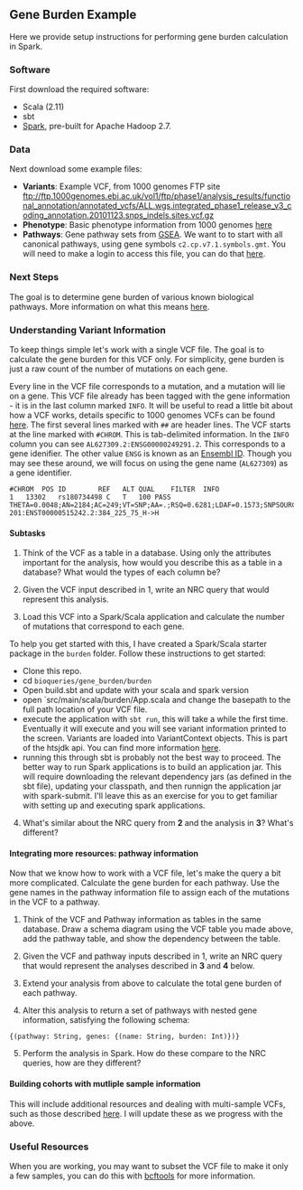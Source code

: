 ## Gene Burden Example

Here we provide setup instructions for performing gene burden calculation in Spark. 

### Software

First download the required software:
* Scala (2.11)
* sbt
* [Spark](https://spark.apache.org/downloads.html), pre-built for Apache Hadoop 2.7.

### Data

Next download some example files:
* **Variants**: Example VCF, from 1000 genomes FTP site ftp://ftp.1000genomes.ebi.ac.uk/vol1/ftp/phase1/analysis_results/functional_annotation/annotated_vcfs/ALL.wgs.integrated_phase1_release_v3_coding_annotation.20101123.snps_indels.sites.vcf.gz
* **Phenotype**: Basic phenotype information from 1000 genomes [here](https://www.internationalgenome.org/faq/can-i-get-phenotype-gender-and-family-relationship-information-samples/)
* **Pathways**: Gene pathway sets from [GSEA](https://www.gsea-msigdb.org/gsea/downloads.jsp). We want to to start with all canonical pathways, using gene symbols `c2.cp.v7.1.symbols.gmt`. You will need to make a login to access this file, you can do that [here](https://www.gsea-msigdb.org/gsea/register.jsp).

### Next Steps

The goal is to determine gene burden of various known biological pathways. More information on what this means [here](https://www.ncbi.nlm.nih.gov/pmc/articles/PMC3378813/). 

### Understanding Variant Information

To keep things simple let's work with a single VCF file. The goal is to calculate the gene burden 
for this VCF only. For simplicity, gene burden is just a raw count of the number of mutations 
on each gene.
  
Every line in the VCF file corresponds to a mutation, and a mutation will lie on a gene. 
This VCF file already has been tagged with the gene information - it is in the last column marked 
`INFO`. It will be useful to read a little bit about how a VCF works, details specific to 1000 genomes VCFs 
can be found [here](https://www.internationalgenome.org/wiki/Analysis/vcf4.0/). The first several lines 
marked with `##` are header lines. The VCF starts at the line marked with `#CHROM`. This is tab-delimited 
information. In the `INFO` column you can see `AL627309.2:ENSG00000249291.2`. This corresponds to a gene 
idenifier. The other value `ENSG` is known as an [Ensembl ID](http://www.ensembl.org/Homo_sapiens/Gene/Summary?db=core;g=ENSG00000010404;r=X:149476988-149521096). Though you may see these around, we will focus on using the gene name (`AL627309`) as a gene identifier.
```
#CHROM	POS	ID	      REF	ALT	QUAL	FILTER	INFO
1	13302	rs180734498	C	T	100	PASS	THETA=0.0048;AN=2184;AC=249;VT=SNP;AA=.;RSQ=0.6281;LDAF=0.1573;SNPSOURCE=LOWCOV;AVGPOST=0.8895;ERATE=0.0058;AF=0.11;ASN_AF=0.02;AMR_AF=0.08;AFR_AF=0.21;EUR_AF=0.14;VA=1:AL627309.2:ENSG00000249291.2:+:synonymous:1/1:AL627309.2-201:ENST00000515242.2:384_225_75_H->H
```
#### Subtasks

1. Think of the VCF as a table in a database. Using only the attributes important for the analysis, 
how would you describe this as a table in a database? What would the types of each column be?

2. Given the VCF input described in 1, write an NRC query that would represent this analysis.

3. Load this VCF into a Spark/Scala application and calculate the number of mutations that correspond to each gene. 

To help you get started with this, I have created a Spark/Scala starter package in the `burden` folder. Follow these instructions 
to get started:
* Clone this repo. 
* cd `bioqueries/gene_burden/burden`
* Open build.sbt and update with your scala and spark version  
* open `src/main/scala/burden/App.scala and change the basepath to the full path location of your VCF file.
* execute the application with `sbt run`, this will take a while the first time. Eventually it will execute and 
you will see variant information printed to the screen. Variants are loaded into VariantContext objects. This is 
part of the htsjdk api. You can find more information [here](https://samtools.github.io/htsjdk/javadoc/htsjdk/htsjdk/variant/variantcontext/VariantContext.html).
* running this through sbt is probably not the best way to proceed. The better way to run Spark applications is to build an application jar. This will require downloading the relevant dependency jars (as defined in the sbt file), updating your classpath, and then runnign the application jar with spark-submit. I'll leave this as an exercise for you to get familiar with setting up and executing spark applications.

4. What's similar about the NRC query from **2** and the analysis in **3**? What's different? 

#### Integrating more resources: pathway information

Now that we know how to work with a VCF file, let's make the query a bit more complicated. 
Calculate the gene burden for each pathway. Use the gene names in the pathway information file to 
assign each of the mutations in the VCF to a pathway.

1. Think of the VCF and Pathway information as tables in the same database. Draw a schema diagram 
using the VCF table you made above, add the pathway table, and show the dependency between the table.

2. Given the VCF and pathway inputs described in 1, write an NRC query that would represent the analyses 
described in **3** and **4** below.

3. Extend your analysis from above to calculate the total gene burden of each pathway. 

4. Alter this analysis to return a set of pathways with nested gene information, satisfying the following 
schema: 

`{(pathway: String, genes: {(name: String, burden: Int)})}`

5. Perform the analysis in Spark. How do these compare to the NRC queries, how are they different?

#### Building cohorts with mutliple sample information

This will include additional resources and dealing with multi-sample VCFs, such as those described [here](ftp://ftp.1000genomes.ebi.ac.uk/vol1/ftp/release/20130502/). I will update these as we progress with the above.

### Useful Resources

When you are working, you may want to subset the VCF file to make it only a few samples, 
you can do this with [bcftools](https://bioinformatics.stackexchange.com/questions/3477/how-to-subset-samples-from-a-vcf-file) for more information.

